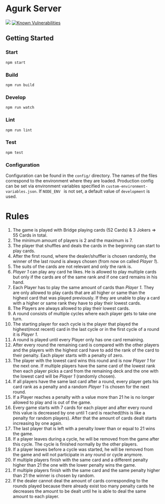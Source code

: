 # Agurk Server
![](https://github.com/SimonMueller/agurk-server/workflows/Node%20CI/badge.svg)
[![Known Vulnerabilities](https://snyk.io/test/github/SimonMueller/agurk-server/badge.svg)](https://snyk.io/test/github/SimonMueller/agurk-server)

## Getting Started

### Start
`npm start`

### Build
`npm run build`

### Develop
`npm run watch`

### Lint
`npm run lint`

### Test
`npm test`

### Configuration

Configuration can be found in the `config/` directory. The names of the files correspond to the environment where they are loaded.
Production config can be set via environment variables specified in `custom-environment-variables.json`.
If `NODE_ENV ` is not set, a default value of `development` is used.


# Rules

1. The game is played with Bridge playing cards (52 Cards) & 3 Jokers => 55 Cards in total.
2. The minimum amount of players is 2 and the maximum is 7.
3. The player that shuffles and deals the cards in the beginning can start to play cards.
4. After the first round, where the dealer/shuffler is chosen randomly, the winner of the last round is always chosen (from now on called _Player 1_).
5. The suits of the cards are not relevant and only the rank is.
6. _Player 1_ can play any card he likes. He is allowed to play multiple cards but only if the cards are of the same rank and if one card remains in his hand.
7. Each Player has to play the same amount of cards than _Player 1_. They are only allowed to play cards that are all higher or same than the highest card that was played previously. If they are unable to play a card with a higher or same rank they have to play their lowest cards.
8. The Players are always allowed to play their lowest cards.
9. A round consists of multiple cycles where each player gets to take one turn.
10. The starting player for each cycle is the player that played the highest(most recent) card in the last cycle or in the first cycle of a round it is _Player 1_.
11. A round is played until every Player only has one card remaining.
12. After every round the remaining card is compared with the other players and the players with the highest card have to add the rank of the card to their penalty. Each player starts with a penalty of zero.
13. The player with the lowest card wins this round and is now _Player 1_ for the next one. If multiple players have the same card of the lowest rank then each player picks a card from the remaining deck and the one with the lowest card will be _Player 1_ (randomly chosen).
14. If all players have the same last card after a round, every player gets his card rank as a penalty and a random _Player 1_ is chosen for the next round.
15. If a Player reaches a penalty with a value more than 21 he is no longer allowed to play and is out of the game.
16. Every game starts with 7 cards for each player and after every round this value is decreased by one until 1 card is reached(this is like a penalty for random players). After that the amount of cards dealt starts increasing by one again.
17. The last player that is left with a penalty lower than or equal to 21 wins the game.
18. If a player leaves during a cycle, he will be removed from the game after this cycle. The cycle is finished normally by the other players.
19. If a player leaves before a cycle was started, he will be removed from the game and will not participate in any round or cycle anymore.
20. If multiple players finish with the same card and a different penalty higher than 21 the one with the lower penalty wins the game.
21. If multiple players finish with the same card and the same penalty higher than 21 the winner is chosen by random.
22. If the dealer cannot deal the amount of cards corresponding to the rounds played because there already exist too many penalty cards he decreases the amount to be dealt until he is able to deal the same amount to each player.

